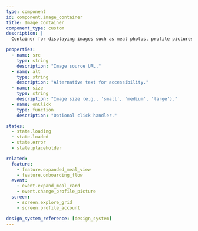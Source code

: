 ```yaml
---
type: component
id: component.image_container
title: Image Container
component_type: custom
description: |
  Container for displaying images such as meal photos, profile pictures, or ingredient images. Supports loading, error, and placeholder states.

properties:
  - name: src
    type: string
    description: "Image source URL."
  - name: alt
    type: string
    description: "Alternative text for accessibility."
  - name: size
    type: string
    description: "Image size (e.g., 'small', 'medium', 'large')."
  - name: onClick
    type: function
    description: "Optional click handler."

states:
  - state.loading
  - state.loaded
  - state.error
  - state.placeholder

related:
  feature:
    - feature.expanded_meal_view
    - feature.onboarding_flow
  event:
    - event.expand_meal_card
    - event.change_profile_picture
  screen:
    - screen.explore_grid
    - screen.profile_account

design_system_reference: [design_system]
---
```

